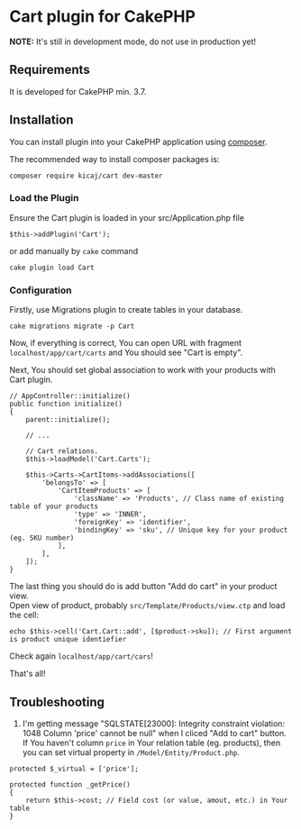# Cart plugin for CakePHP

**NOTE:** It's still in development mode, do not use in production yet!

## Requirements

It is developed for CakePHP min. 3.7.

## Installation

You can install plugin into your CakePHP application using [composer](http://getcomposer.org).

The recommended way to install composer packages is:
```
composer require kicaj/cart dev-master
```

### Load the Plugin

Ensure the Cart plugin is loaded in your src/Application.php file
```
$this->addPlugin('Cart');
```

or add manually by `cake` command
```
cake plugin load Cart
```

### Configuration

Firstly, use Migrations plugin to create tables in your database.

```
cake migrations migrate -p Cart
```

Now, if everything is correct, You can open URL with fragment `localhost/app/cart/carts` and You should see "Cart is empty".

Next, You should set global association to work with your products with Cart plugin.
```
// AppController::initialize()
public function initialize()
{
    parent::initialize();
        
    // ...
        
    // Cart relations.
    $this->loadModel('Cart.Carts');
        
    $this->Carts->CartItems->addAssociations([
        'belongsTo' => [
            'CartItemProducts' => [
                'className' => 'Products', // Class name of existing table of your products
                'type' => 'INNER',
                'foreignKey' => 'identifier',
                'bindingKey' => 'sku', // Unique key for your product (eg. SKU number)
            ],
        ],
    ]);
}   
```

The last thing you should do is add button "Add do cart" in your product view.  
Open view of product, probably `src/Template/Products/view.ctp` and load the cell:
```
echo $this->cell('Cart.Cart::add', [$product->sku]); // First argument is product unique identiefier
```

Check again `localhost/app/cart/cars`!

That's all!

## Troubleshooting

1. I'm getting message "SQLSTATE[23000]: Integrity constraint violation: 1048 Column 'price' cannot be null" when I cliced "Add to cart" button.  
If You haven't column `price` in Your relation table (eg. products), then you can set virtual property in `/Model/Entity/Product.php`.
```
protected $_virtual = ['price'];

protected function _getPrice()
{
    return $this->cost; // Field cost (or value, amout, etc.) in Your table
}
```
